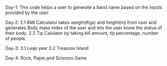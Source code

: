 Day-1: This code helps a user to generate a band name based on the inputs provided by the user.

Day-2: 2.1 BMI Calculator takes weight(Kgs) and height(m) from user and generates Body mass index of the user and lets the user know the status of their body.
       2.2 Tip Calulator by taking bill amount, tip percentage, number of people.

Day-3: 3.1 Leap year
       3.2 Treasure Island

Day-4: Rock, Paper,and Scissors Game
